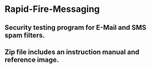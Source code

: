 # Rapid-Fire-Messaging
## Security testing program for E-Mail and SMS spam filters.<br>
## Zip file includes an instruction manual and reference image.
